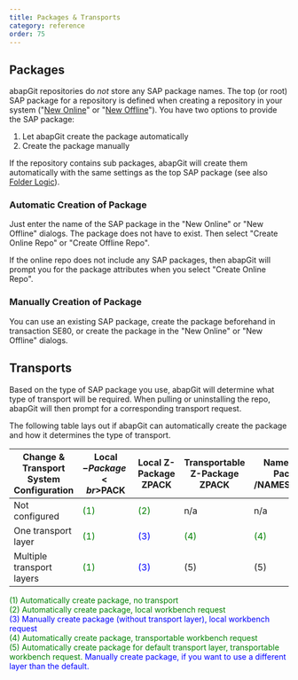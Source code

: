 ```yaml
---
title: Packages & Transports
category: reference
order: 75
---
```


## Packages

abapGit repositories do *not* store any SAP package names. The top (or root) SAP package for a repository is defined when creating a repository in your system 
("[New Online](guide-online-install.html)" or "[New Offline](guide-offline-install.html)"). You have two options to provide the SAP package:

1. Let abapGit create the package automatically
2. Create the package manually 

If the repository contains sub packages, abapGit will create them automatically with the same settings as the top SAP package (see also [Folder Logic](settings-dot-abapgit.html#folder-logic)).

### Automatic Creation of Package

Just enter the name of the SAP package in the "New Online" or "New Offline" dialogs. The package does not have to exist. Then select "Create Online Repo" or "Create Offline Repo".

If the online repo does not include any SAP packages, then abapGit will prompt you for the package attributes when you select "Create Online Repo".

### Manually Creation of Package

You can use an existing SAP package, create the package beforehand in transaction SE80, or create the package in the "New Online" or "New Offline" dialogs.

## Transports

Based on the type of SAP package you use, abapGit will determine what type of transport will be required. When pulling or uninstalling the repo, abapGit will then prompt
for a corresponding transport request.

The following table lays out if abapGit can automatically create the package and how it determines the type of transport.

Change & Transport System<br>Configuration | Local $-Package<br>$PACK | Local Z-Package<br>ZPACK | Transportable Z-Package<br>ZPACK | Namespace-Package<br>/NAMESPC/PACK
--------------------------|-----------------|-----------------|-------------------------|-------------------
Not configured            | <span style="color:green">(1)</span> | <span style="color:green">(2)</span> | n/a | n/a
One transport layer       | <span style="color:green">(1)</span>  | <span style="color:blue">(3)</span> | <span style="color:green">(4)</span> | <span style="color:green">(4)</span>     
Multiple transport layers | <span style="color:green">(1)</span>  | <span style="color:blue">(3)</span> | (5) | (5)

<span style="color:green">(1) Automatically create package, no transport</span><br> 
<span style="color:green">(2) Automatically create package, local workbench request</span><br>
<span style="color:blue">(3) Manually create package (without transport layer), local workbench request</span><br>
<span style="color:green">(4) Automatically create package, transportable workbench request</span><br>
<span style="color:green">(5) Automatically create package for default transport layer, transportable workbench request.</span> <span style="color:blue">Manually create package, if you want to use a different layer than the default.</span>
